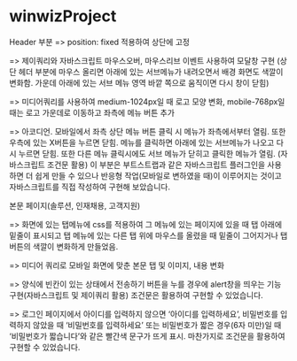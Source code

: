 # winwizProject


Header 부분
=> position: fixed 적용하여 상단에 고정

=> 제이쿼리와 자바스크립트 마우스오버, 마우스리브 이벤트 사용하여 모달창 구현
(상단 헤더 부분에 마우스 올리면 아래에 있는 서브메뉴가 내려오면서 배경 화면도 색깔이 변화함. 가운데 아래에 있는 서브 메뉴 영역 바깥 쪽으로 움직이면 다시 창이 닫힘)

=> 미디어쿼리를 사용하여 medium-1024px일 때 로고 모양 변화, mobile-768px일 때는 로고 가운데로 이동하고 좌측에 메뉴 버튼 추가

=> 아코디언. 모바일에서 좌측 상단 메뉴 버튼 클릭 시 메뉴가 좌측에서부터 열림. 또한 우측에 있는 X버튼을 누르면 닫힘.
메뉴를 클릭하면 아래에 있는 서브메뉴가 나오고 다시 누르면 닫힘. 또한 다른 메뉴 클릭시에도 서브 메뉴가 닫히고 클릭한 메뉴가 열림. (자바스크립트 조건문 활용)
이 부분은 부트스트랩과 같은 자바스크립트 플러그인을 사용하면 더 쉽게 만들 수 있으나 반응형 작업(모바일로 변하였을 때)이 이루어지는 것이고 자바스크립트를
직접 작성하여 구현해 보았습니다.


본문 페이지(솔루션, 인재채용, 고객지원)

=> 화면에 있는 탭메뉴에 css를 적용하여 그 메뉴에 있는 페이지에 있을 때 탭 아래에 밑줄이 표시되고
탭 메뉴에 있는 다른 탭 위에 마우스를 올렸을 때 밑줄이 그어지거나 탭 버튼의 색깔이 변화하게 만들었음.

=> 미디어 쿼리로 모바일 화면에 맞춘 본문 탭 및 이미지, 내용 변화

=> 양식에 빈칸이 있는 상태에서 전송하기 버튼을 누를 경우에 alert창을 띄우는 기능 구현(자바스크립트 및 제이쿼리 활용)
조건문은 활용하여 구현할 수 있었습니다.

=> 로그인 페이지에서 아이디를 입력하지 않으면 ‘아이디를 입력하세요’, 비밀번호를 입력하지 않았을 때 ‘비밀번호를 입력하세요’
또는 비밀번호가 짧은 경우(6자 미만)일 때 ‘비밀번호가 짧습니다’와 같은 빨간색 문구가 뜨게 표시.
마찬가지로 조건문을 활용하여 구현할 수 있었습니다.
